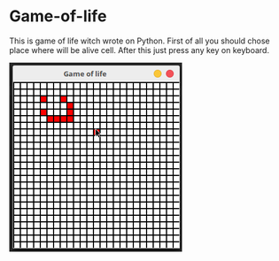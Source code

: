 # Game-of-life
This is game of life witсh wrote on Python.
First of all you should chose place where will be alive cell. After this just press any key on keyboard.

![alt text](https://github.com/VadimGrozinok/Game-of-life/blob/master/presentation.gif)
